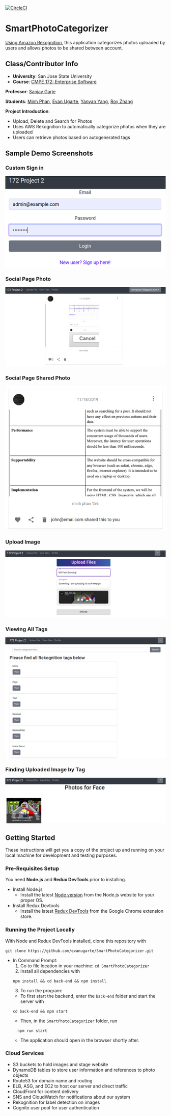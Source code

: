 [![CircleCI](https://circleci.com/gh/evanugarte/SmartPhotoCategorizer.svg?style=svg)](https://circleci.com/gh/evanugarte/SmartPhotoCategorizer)

# SmartPhotoCategorizer
[Using Amazon Rekognition](https://aws.amazon.com/rekognition/), this
application categorizes photos uploaded by users and allows photos to be
shared between account.

## Class/Contributor Info
- **University**: San Jose State University
- **Course**: [CMPE 172: Enterprise
Software](http://info.sjsu.edu/web-dbgen/catalog/courses/CMPE172.html)

**Professor**: [Sanjay Garje](https://www.linkedin.com/in/sanjaygarje/)

**Students**: [Minh Phan](https://github.com/minhphan156),
[Evan Ugarte](https://github.com/evanugarte),
[Yanyan Yang](https://github.com/goldfishyyy),
[Roy Zhang](https://github.com/Hanasou)

**Project Introduction**:
- Upload, Delete and Search for Photos
- Uses AWS Rekognition to automatically categorize photos when they are uploaded
- Users can retrieve photos based on autogenerated tags

## Sample Demo Screenshots
### Custom Sign in
![Custom Sign In](demo-photos/CustomSignIn.png)

### Social Page Photo
![Social Page](demo-photos/SocialPagePhoto.png)

### Social Page Shared Photo
![Social Page](demo-photos/SocialSharedPhoto.png)

### Upload Image
![Upload Page](demo-photos/UploadPage.png)

### Viewing All Tags
![All tags](demo-photos/CategoriesPage.png)

### Finding Uploaded Image by Tag
![Image by tag](demo-photos/UploadedImageFoundInSearch.png)

## Getting Started

These instructions will get you a copy of the project up and running on your local machine for development and testing purposes.

### Pre-Requisites Setup
You need **Node.js** and **Redux DevTools** prior to installing.
* Install Node.js
    * Install the latest [Node version](https://nodejs.org/en/download/) from
    the Node.js website for your proper OS.
* Install Redux Devtools
    * Install the latest [Redux DevTools](https://chrome.google.com/webstore/detail/redux-devtools/lmhkpmbekcpmknklioeibfkpmmfibljd?hl=en) from the Google Chrome extension store.

### Running the Project Locally
With Node and Redux DevTools installed, clone this repository with
```
git clone https://github.com/evanugarte/SmartPhotoCategorizer.git
```

* In Command Prompt:
    1. Go to file location in your machine: `cd SmartPhotoCategorizer`
    2. Install all dependencies with 
    ```
    npm install && cd back-end && npm install
    ```
    3. To run the program:
    * To first start the backend, enter the `back-end` folder and start the
    server with
    ```
    cd back-end && npm start
    ```
    * Then, in the `SmartPhotoCategorizer` folder, run
    ```
      npm run start
    ```
    * The application should open in the browser shortly after.

### Cloud Services
- S3 buckets to hold images and stage website
- DynamoDB tables to store user information and references to photo objects
- Route53 for domain name and routing
- ELB, ASG, and EC2 to host our server and direct traffic
- CloudFront for content delivery
- SNS and CloudWatch for notifications about our system
- Rekognition for label detection on images
- Cognito user pool for user authentication

